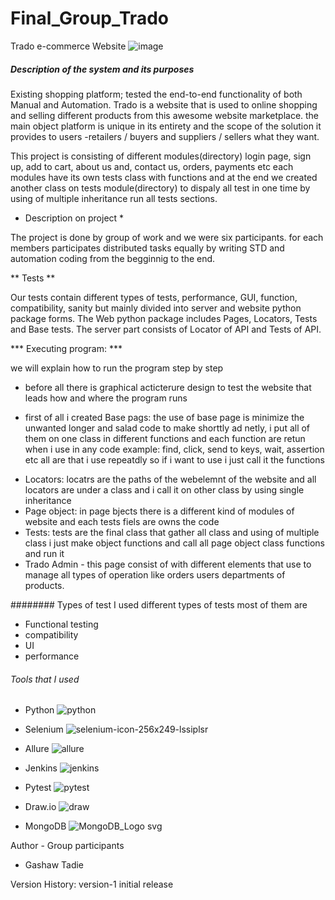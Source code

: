 # Final_Group_Trado
Trado e-commerce Website
![image](https://user-images.githubusercontent.com/113560142/220657320-09e3ba89-dd48-420b-aabf-1fcbe332fd3a.png)



#####   Description of the system and its purposes

Existing shopping platform; tested the end-to-end functionality of both Manual and Automation. 
Trado is a website that is used to online shopping and selling different products from this awesome website marketplace.
the main object platform is unique in its entirety and the scope of the solution it provides to 
users -retailers / buyers and suppliers / sellers what they want.
 
This project is consisting of different modules(directory) login page, sign up, add to cart, about us and, contact us, orders, payments etc each modules have its own tests class with functions and at the end we created another class on tests module(directory) to dispaly all test in one time by using of multiple inheritance run all tests sections. 

*  Description on project *

The project is done by group of work and we were six participants. for each members participates distributed tasks
equally by writing STD and automation coding from the begginnig to the end.

** Tests **

Our tests contain different types of tests, performance, GUI, 
function, compatibility, sanity but mainly divided into server and 
website python package forms. The Web python package includes Pages,
Locators, Tests and Base tests. The server part consists of Locator of 
API and Tests of API.


***  Executing program: ***

we will explain how to run the program step by step
- before all there is graphical acticterure design to test the website that leads how and where the program runs


- first of all i created Base pags: the use of base page is minimize the unwanted longer and salad code to make shorttly ad netly, i put all of them on one class in different functions and each function are retun when i use in any code 
example: find, click, send to keys, wait, assertion etc all are that i use repeatdly so if i want to use i just call it the functions

* Locators: locatrs are the paths of the webelemnt of the website and all locators are under a class and  i call it on other class by using single inheritance
* Page object: in page bjects there is a different kind of modules of website and each tests fiels are owns the code 
* Tests: tests are the final class that gather all class and using of multiple class i just make object functions and call all page object class functions and run it
* Trado Admin - this page consist of with different elements that use to manage all types of operation like orders users departments of products.



########  Types of test
I used different types of tests most of them are
* Functional testing
* compatibility 
* UI 
* performance


######  Tools that I used

* Python  ![python](https://user-images.githubusercontent.com/113560142/220672827-75443b76-d443-49e4-ad24-7abb92a9d862.png)

* Selenium ![selenium-icon-256x249-lssiplsr](https://user-images.githubusercontent.com/113560142/220672991-a406dfe5-4b72-4287-92f9-eb165321d179.png)

* Allure ![allure](https://user-images.githubusercontent.com/113560142/220673117-2a59ea61-435e-45fb-aa3a-abf1bc597827.png)

* Jenkins ![jenkins](https://user-images.githubusercontent.com/113560142/220673277-7ba472d1-059e-4834-b2ac-470799fecac4.png)

* Pytest ![pytest](https://user-images.githubusercontent.com/113560142/220673437-bfed9e2a-5353-4c82-9d46-d1b23531a28a.png)

* Draw.io ![draw](https://user-images.githubusercontent.com/113560142/220673778-56e80c52-c544-4675-8216-9bbfbc1d1ca7.png)
 
* MongoDB ![MongoDB_Logo svg](https://user-images.githubusercontent.com/113560142/220673998-10166aec-e5a1-4820-8c52-a7cf790754b1.png)


Author - Group participants
* Gashaw Tadie

Version History:
version-1 initial release
